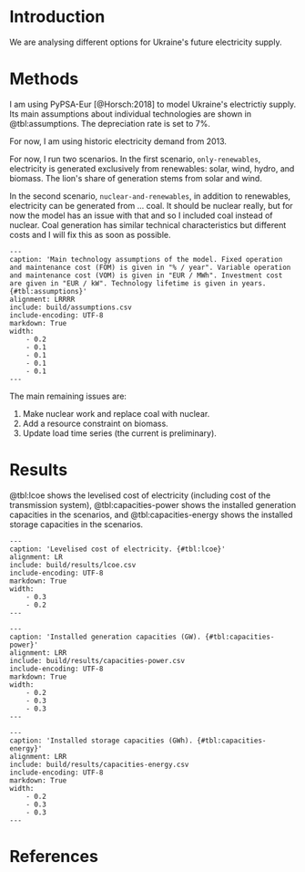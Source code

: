 # Introduction

We are analysing different options for Ukraine's future electricity supply.

# Methods

I am using PyPSA-Eur [@Horsch:2018] to model Ukraine's electrictiy supply. Its main assumptions about individual technologies are shown in @tbl:assumptions. The depreciation rate is set to 7%.

For now, I am using historic electricity demand from 2013.

For now, I run two scenarios. In the first scenario, `only-renewables`, electricity is generated exclusively from renewables: solar, wind, hydro, and biomass. The lion's share of generation stems from solar and wind.

In the second scenario, `nuclear-and-renewables`, in addition to renewables, electricity can be generated from ... coal. It should be nuclear really, but for now the model has an issue with that and so I included coal instead of nuclear. Coal generation has similar technical characteristics but different costs and I will fix this as soon as possible.

```table
---
caption: 'Main technology assumptions of the model. Fixed operation and maintenance cost (FOM) is given in "% / year". Variable operation and maintenance cost (VOM) is given in "EUR / MWh". Investment cost are given in "EUR / kW". Technology lifetime is given in years. {#tbl:assumptions}'
alignment: LRRRR
include: build/assumptions.csv
include-encoding: UTF-8
markdown: True
width:
    - 0.2
    - 0.1
    - 0.1
    - 0.1
    - 0.1
---
```

The main remaining issues are:

1. Make nuclear work and replace coal with nuclear.
2. Add a resource constraint on biomass.
3. Update load time series (the current is preliminary).

# Results

@tbl:lcoe shows the levelised cost of electricity (including cost of the transmission system), @tbl:capacities-power shows the installed generation capacities in the scenarios, and @tbl:capacities-energy shows the installed storage capacities in the scenarios.

```table
---
caption: 'Levelised cost of electricity. {#tbl:lcoe}'
alignment: LR
include: build/results/lcoe.csv
include-encoding: UTF-8
markdown: True
width:
    - 0.3
    - 0.2
---
```

```table
---
caption: 'Installed generation capacities (GW). {#tbl:capacities-power}'
alignment: LRR
include: build/results/capacities-power.csv
include-encoding: UTF-8
markdown: True
width:
    - 0.2
    - 0.3
    - 0.3
---
```

```table
---
caption: 'Installed storage capacities (GWh). {#tbl:capacities-energy}'
alignment: LRR
include: build/results/capacities-energy.csv
include-encoding: UTF-8
markdown: True
width:
    - 0.2
    - 0.3
    - 0.3
---
```

# References

